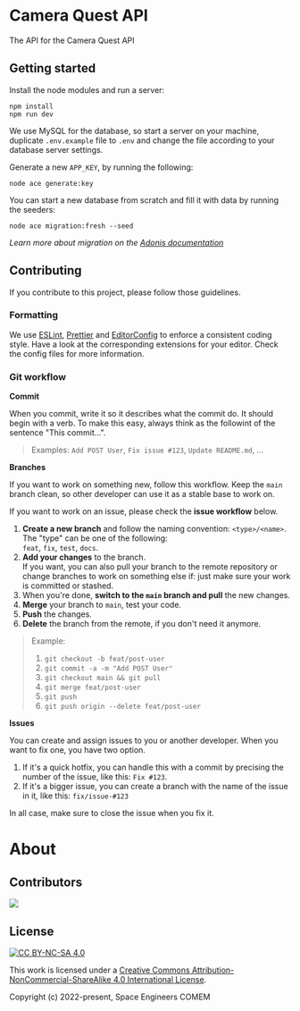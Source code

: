 # Camera Quest API

The API for the Camera Quest API

## Getting started

Install the node modules and run a server:

```shell
npm install
npm run dev
```

We use MySQL for the database, so start a server on your machine, duplicate `.env.example` file to `.env` and change the file according to your database server settings.

Generate a new `APP_KEY`, by running the following:

```shell
node ace generate:key
```

You can start a new database from scratch and fill it with data by running the seeders:

```shell
node ace migration:fresh --seed
```

_Learn more about migration on the [Adonis documentation](https://docs.adonisjs.com/guides/database/migrations#document)_

## Contributing

If you contribute to this project, please follow those guidelines.

### Formatting

We use [ESLint](https://eslint.org/), [Prettier](https://prettier.io/) and [EditorConfig](https://editorconfig.org) to enforce a consistent coding style. Have a look at the corresponding extensions for your editor. Check the config files for more information.

### Git workflow

**Commit**

When you commit, write it so it describes what the commit do. It should begin with a verb. To make this easy, always think as the followint of the sentence "This commit…".

> Examples: `Add POST User`, `Fix issue #123`, `Update README.md`, …

**Branches**

If you want to work on something new, follow this workflow. Keep the `main` branch clean, so other developer can use it as a stable base to work on.

If you want to work on an issue, please check the **issue workflow** below.

1. **Create a new branch** and follow the naming convention: `<type>/<name>`.<br>
   The "type" can be one of the following: <br>`feat`, `fix`, `test`, `docs`.
2. **Add your changes** to the branch.<br>
   If you want, you can also pull your branch to the remote repository or change branches to work on something else if: just make sure your work is committed or stashed.
3. When you're done, **switch to the `main` branch and pull** the new changes.
4. **Merge** your branch to `main`, test your code.
5. **Push** the changes.
6. **Delete** the branch from the remote, if you don't need it anymore.

> Example:
>
> 1. `git checkout -b feat/post-user`
> 2. `git commit -a -m "Add POST User"`
> 3. `git checkout main && git pull`
> 4. `git merge feat/post-user`
> 5. `git push`
> 6. `git push origin --delete feat/post-user`

**Issues**

You can create and assign issues to you or another developer. When you want to fix one, you have two option.

1. If it's a quick hotfix, you can handle this with a commit by precising the number of the issue, like this: `Fix #123`.
2. If it's a bigger issue, you can create a branch with the name of the issue in it, like this: `fix/issue-#123`

In all case, make sure to close the issue when you fix it.

# About

## Contributors

<a href="https://github.com/space-engineers-comem/camera-quest-api/graphs/contributors">
<img src="https://contrib.rocks/image?repo=space-engineers-comem/camera-quest-api"/>
</a>

## License

[![CC BY-NC-SA 4.0][cc-by-nc-sa-shield]][cc-by-nc-sa]

This work is licensed under a
[Creative Commons Attribution-NonCommercial-ShareAlike 4.0 International License](LICENSE).

[cc-by-nc-sa]: http://creativecommons.org/licenses/by-nc-sa/4.0/
[cc-by-nc-sa-shield]: https://img.shields.io/badge/License-CC%20BY--NC--SA%204.0-lightgrey.svg

Copyright (c) 2022-present, Space Engineers COMEM
